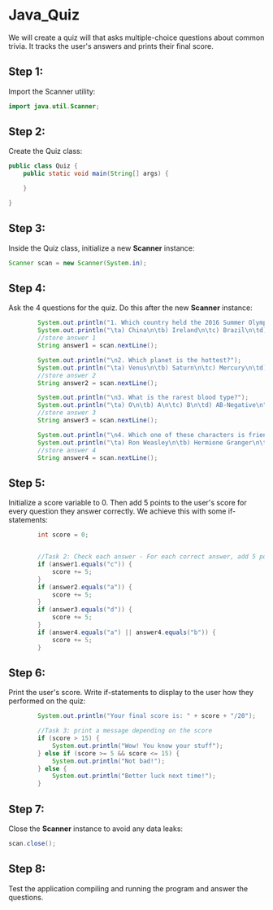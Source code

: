 # Java_Quiz
We will create a quiz will that asks multiple-choice questions about common trivia. It tracks the user's answers and prints their final score.

## Step 1:

Import the Scanner utility:

```java
import java.util.Scanner;
```

## Step 2:

Create the Quiz class:

```java
public class Quiz {
    public static void main(String[] args) {

    }

}
```

## Step 3:

Inside the Quiz class, initialize a new **Scanner** instance: 

```java
Scanner scan = new Scanner(System.in);
```

## Step 4: 

Ask the 4 questions for the quiz. Do this after the new **Scanner** instance:

```java
        System.out.println("1. Which country held the 2016 Summer Olympics?");
        System.out.println("\ta) China\n\tb) Ireland\n\tc) Brazil\n\td) Italy\n");
        //store answer 1
        String answer1 = scan.nextLine();

        System.out.println("\n2. Which planet is the hottest?");
        System.out.println("\ta) Venus\n\tb) Saturn\n\tc) Mercury\n\td) Mars\n");
        //store answer 2
        String answer2 = scan.nextLine();

        System.out.println("\n3. What is the rarest blood type?");
        System.out.println("\ta) O\n\tb) A\n\tc) B\n\td) AB-Negative\n");
        //store answer 3
        String answer3 = scan.nextLine();

        System.out.println("\n4. Which one of these characters is friends with Harry Potter?");
        System.out.println("\ta) Ron Weasley\n\tb) Hermione Granger\n\tc) Draco Malfoy\n");
        //store answer 4
        String answer4 = scan.nextLine();
```

## Step 5:

Initialize a score variable to 0. Then add 5 points to the user's score for every question they answer correctly. We achieve this with some if-statements:

```java
        int score = 0;


        //Task 2: Check each answer - For each correct answer, add 5 points to the score. 
        if (answer1.equals("c")) {
            score += 5;
        }
        if (answer2.equals("a")) {
            score += 5;
        }
        if (answer3.equals("d")) {
            score += 5;
        }
        if (answer4.equals("a") || answer4.equals("b")) {
            score += 5;
        } 
```

## Step 6: 

Print the user's score. Write if-statements to display to the user how they performed on the quiz:

```java
        System.out.println("Your final score is: " + score + "/20");

        //Task 3: print a message depending on the score
        if (score > 15) {
            System.out.println("Wow! You know your stuff");
        } else if (score >= 5 && score <= 15) {
            System.out.println("Not bad!");
        } else {
            System.out.println("Better luck next time!");
        }
```

## Step 7:

Close the **Scanner** instance to avoid any data leaks:

```java
scan.close();
```

## Step 8: 

Test the application compiling and running the program and answer the questions. 